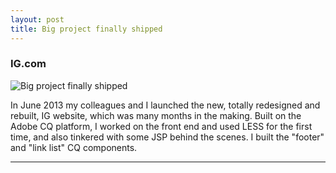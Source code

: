 ```yaml
---
layout: post
title: Big project finally shipped
---
```


### IG.com

![Big project finally shipped](https://cloud.githubusercontent.com/assets/1637993/10108911/53f1ec90-6389-11e5-9404-1ab48db70927.jpg "Large example image")

In June 2013 my colleagues and I launched the new, totally redesigned and rebuilt, IG website, which was many months in the making. Built on the Adobe CQ platform, I worked on the front end and used LESS for the first time, and also tinkered with some JSP behind the scenes. I built the "footer" and "link list" CQ components.

<hr style="clear:both"/>

